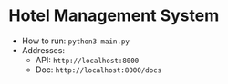 # Hotel Management System
- How to run: `python3 main.py`
- Addresses: 
  - API: `http://localhost:8000`
  - Doc: `http://localhost:8000/docs`
